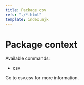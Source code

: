 ```yaml
---
title: Package csv
refs: "./*.html"
template: index.njk
---
```


# Package context

Available commands:

- csv

Go to csv.csv for more information.
